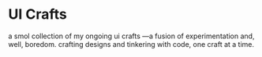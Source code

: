 
# UI Crafts

a smol collection of my ongoing ui crafts —a fusion of experimentation and, well, boredom. crafting designs and tinkering with code, one craft at a time.
